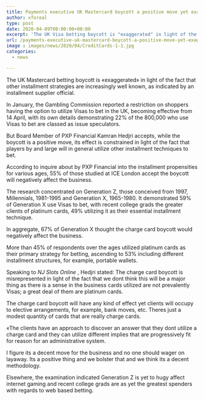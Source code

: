 ```yaml
---
title: Payments executive UK Mastercard boycott a positive move yet exaggerated
author: xforeal 
type: post
date: 2020-04-09T00:00:00+00:00
excerpt: 'The UK Visa betting boycott is "exaggerated" in light of the fact that other installment techniques are progressively well known, as indicated by an installment supplier executive '
url: /payments-executive-uk-mastercard-boycott-a-positive-move-yet-exaggerated/
image : images/news/2020/04/CreditCards-1-1.jpg
categories:
  - news

---
```

The UK Mastercard betting boycott is &#171;exaggerated&#187; in light of the fact that other installment strategies are increasingly well known, as indicated by an installment supplier official. 

In January, the Gambling Commission reported a restriction on shoppers having the option to utilize Visas to bet in the UK, becoming effective from 14 April, with its own details demonstrating 22&percnt; of the 800,000 who use Visas to bet are classed as issue speculators. 

But Board Member of PXP Financial Kamran Hedjri accepts, while the boycott is a positive move, its effect is constrained in light of the fact that players by and large will in general utilize other installment techniques to bet. 

According to inquire about by PXP Financial into the installment propensities for various ages, 55&percnt; of those studied at ICE London accept the boycott will negatively affect the business. 

The research concentrated on Generation Z, those conceived from 1997, Millennials, 1981-1995 and Generation X, 1965-1980. It demonstrated 59&percnt; of Generation X use Visas to bet, with recent college grads the greater clients of platinum cards, 49&percnt; utilizing it as their essential installment technique. 

In aggregate, 67&percnt; of Generation X thought the charge card boycott would negatively affect the business. 

More than 45&percnt; of respondents over the ages utilized platinum cards as their primary strategy for betting, ascending to 53&percnt; including different installment structures, for example, portable wallets. 

Speaking to _NJ Slots Online_ , Hedjri stated: The charge card boycott is misrepresented in light of the fact that we dont think this will be a major thing as there is a sense in the business cards utilized are not prevalently Visas; a great deal of them are platinum cards. 

The charge card boycott will have any kind of effect yet clients will occupy to elective arrangements, for example, bank moves, etc. Theres just a modest quantity of cards that are really charge cards. 

&#171;The clients have an approach to discover an answer that they dont utilize a charge card and they can utilize different implies that are progressively fit for reason for an administrative system. 

I figure its a decent move for the business and no one should wager on layaway. Its a positive thing and we bolster that and we think its a decent methodology. 

Elsewhere, the examination indicated Generation Z is yet to hugy affect internet gaming and recent college grads are as yet the greatest spenders with regards to web based betting.